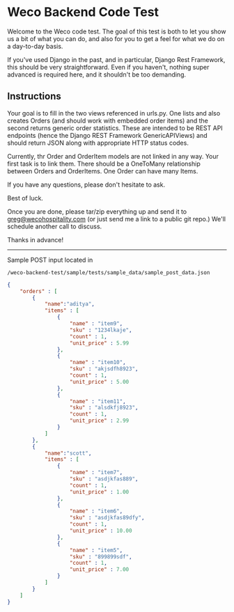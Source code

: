 # Weco Backend Code Test

Welcome to the Weco code test.  The goal of this test is both to let you show us a bit of what you can do, and also for you to get a feel for what we do on a day-to-day basis.

If you've used Django in the past, and in particular, Django Rest Framework, this should be very straightforward.  Even if you haven't, nothing super advanced is required here, and it shouldn't be too demanding.

## Instructions

Your goal is to fill in the two views referenced in urls.py.  One lists and also creates Orders (and should work with embedded order items) and the second returns generic order statistics.  These are intended to be REST API endpoints (hence the Django REST Framework GenericAPIViews) and should return JSON along with appropriate HTTP status codes.

Currently, thr Order and OrderItem models are not linked in any way.  Your first task is to link them.  There should be a OneToMany relationship between Orders and OrderItems.  One Order can have many Items. 

If you have any questions, please don't hesitate to ask.

Best of luck.

Once you are done, please tar/zip everything up and send it to greg@wecohospitality.com (or just send me a link to a public git repo.)  We'll schedule another call to discuss.

Thanks in advance!

------------------

Sample POST input located in 
```
/weco-backend-test/sample/tests/sample_data/sample_post_data.json
```
```json
{
    "orders" : [
        {
            "name":"aditya",
            "items" : [
                {
                    "name" : "item9",
                    "sku" : "1234lkaje",
                    "count" : 1,
                    "unit_price" : 5.99
                },
                {
                    "name" : "item10",
                    "sku" : "akjsdfh8923",
                    "count" : 1,
                    "unit_price" : 5.00
                },
                {
                    "name" : "item11",
                    "sku" : "alsdkfj8923",
                    "count" : 1,
                    "unit_price" : 2.99
                }
            ]
        },
        {
            "name":"scott",
            "items" : [
                {
                    "name" : "item7",
                    "sku" : "asdjkfas889",
                    "count" : 1,
                    "unit_price" : 1.00
                },
                {
                    "name" : "item6",
                    "sku" : "asdjkfas89dfy",
                    "count" : 1,
                    "unit_price" : 10.00
                },
                {
                    "name" : "item5",
                    "sku" : "899899sdf",
                    "count" : 1,
                    "unit_price" : 7.00
                }
            ]
        }
    ]
}
```






